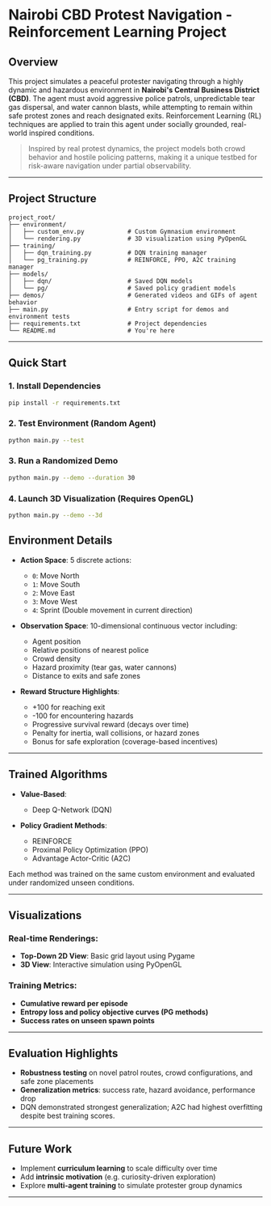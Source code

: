 # Nairobi CBD Protest Navigation - Reinforcement Learning Project

## Overview

This project simulates a peaceful protester navigating through a highly dynamic and hazardous environment in **Nairobi's Central Business District (CBD)**. The agent must avoid aggressive police patrols, unpredictable tear gas dispersal, and water cannon blasts, while attempting to remain within safe protest zones and reach designated exits. Reinforcement Learning (RL) techniques are applied to train this agent under socially grounded, real-world inspired conditions.

>  Inspired by real protest dynamics, the project models both crowd behavior and hostile policing patterns, making it a unique testbed for risk-aware navigation under partial observability.

---

## Project Structure

```
project_root/
├── environment/
│   ├── custom_env.py            # Custom Gymnasium environment
│   └── rendering.py             # 3D visualization using PyOpenGL
├── training/
│   ├── dqn_training.py          # DQN training manager
│   └── pg_training.py           # REINFORCE, PPO, A2C training manager
├── models/
│   ├── dqn/                     # Saved DQN models
│   └── pg/                      # Saved policy gradient models  
├── demos/                       # Generated videos and GIFs of agent behavior
├── main.py                      # Entry script for demos and environment tests
├── requirements.txt             # Project dependencies
└── README.md                    # You're here
```

---

## Quick Start

### 1. Install Dependencies

```bash
pip install -r requirements.txt
```

### 2. Test Environment (Random Agent)

```bash
python main.py --test
```

### 3. Run a Randomized Demo

```bash
python main.py --demo --duration 30
```

### 4. Launch 3D Visualization (Requires OpenGL)

```bash
python main.py --demo --3d
```
## Environment Details

* **Action Space**:
  5 discrete actions:

  * `0`: Move North
  * `1`: Move South
  * `2`: Move East
  * `3`: Move West
  * `4`: Sprint (Double movement in current direction)

* **Observation Space**:
  10-dimensional continuous vector including:

  * Agent position
  * Relative positions of nearest police
  * Crowd density
  * Hazard proximity (tear gas, water cannons)
  * Distance to exits and safe zones

* **Reward Structure Highlights**:

  * +100 for reaching exit
  * -100 for encountering hazards
  * Progressive survival reward (decays over time)
  * Penalty for inertia, wall collisions, or hazard zones
  * Bonus for safe exploration (coverage-based incentives)

---

## Trained Algorithms

* **Value-Based**:

  * Deep Q-Network (DQN)

* **Policy Gradient Methods**:

  * REINFORCE
  * Proximal Policy Optimization (PPO)
  * Advantage Actor-Critic (A2C)

Each method was trained on the same custom environment and evaluated under randomized unseen conditions.

---

## Visualizations

### Real-time Renderings:

* **Top-Down 2D View**: Basic grid layout using Pygame
* **3D View**: Interactive simulation using PyOpenGL

### Training Metrics:

* **Cumulative reward per episode**
* **Entropy loss and policy objective curves (PG methods)**
* **Success rates on unseen spawn points**

---

##  Evaluation Highlights

* **Robustness testing** on novel patrol routes, crowd configurations, and safe zone placements
* **Generalization metrics**: success rate, hazard avoidance, performance drop
* DQN demonstrated strongest generalization; A2C had highest overfitting despite best training scores.

---

## Future Work

* Implement **curriculum learning** to scale difficulty over time
* Add **intrinsic motivation** (e.g. curiosity-driven exploration)
* Explore **multi-agent training** to simulate protester group dynamics

---
